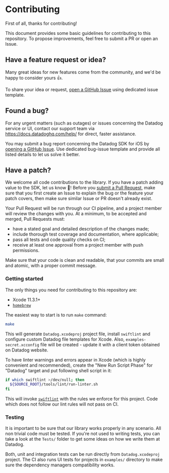 # Contributing

First of all, thanks for contributing!

This document provides some basic guidelines for contributing to this repository.
To propose improvements, feel free to submit a PR or open an Issue.

## Have a feature request or idea?

Many great ideas for new features come from the community, and we'd be happy to consider yours 👍.

To share your idea or request, [open a GitHub Issue](https://github.com/DataDog/dd-sdk-ios/issues/new)  using dedicated issue template.

## Found a bug?

For any urgent matters (such as outages) or issues concerning the Datadog service or UI, contact our support team via https://docs.datadoghq.com/help/ for direct, faster assistance.

You may submit a bug report concerning the Datadog SDK for iOS by [opening a GitHub Issue](https://github.com/DataDog/dd-sdk-android/issues/new). Use dedicated bug-issue template and provide all listed details to let us solve it better. 


## Have a patch?

We welcome all code contributions to the library. If you have a patch adding value to the SDK, let us know 💪! Before you [submit a Pull Request](https://github.com/DataDog/dd-sdk-ios/pull/new/master), make sure that you first create an Issue to explain the bug or the feature your patch covers, then make sure similar Issue or PR doesn't already exist.

Your Pull Request will be run through our CI pipeline, and a project member will review the changes with you. At a minimum, to be accepted and merged, Pull Requests must:
 - have a stated goal and detailed description of the changes made;
 - include thorough test coverage and documentation, where applicable;
 - pass all tests and code quality checks on CI;
 - receive at least one approval from a project member with push permissions.

Make sure that your code is clean and readable, that your commits are small and atomic, with a proper commit message.

### Getting started

The only things you need for contributing to this repository are:
* Xcode 11.3.1+
* [`homebrew`](https://brew.sh)

The easiest way to start is to run `make` command:
```bash
make
```

This will generate `Datadog.xcodeproj` project file, install `swiftlint` and configure custom Datadog file templates for Xcode. Also, `examples-secret.xcconfig`  file will be created - update it with a client token obtained on Datadog website.

To have linter warnings and errors appear in Xcode (which is highly convenient and recommended), create the "New Run Script Phase" for "Datadog" target and put following shell script in it:
```bash
if which swiftlint >/dev/null; then
  ${SOURCE_ROOT}/tools/lint/run-linter.sh
fi
```
This will invoke [`swiftlint`](https://github.com/realm/SwiftLint)  with the rules we enforce for this project. Code which does not follow our lint rules will not pass on CI.

### Testing

It is important to be sure that our library works properly in any scenario. All non trivial code must be tested. If you're not used to writing tests, you can take a look at the `Tests/` folder to get some ideas on how we write them at Datadog.

Both, unit and integration tests can be run directly from `Datadog.xcodeproj` project. The CI also runs UI tests for projects in `examples/` directory to make sure the dependency managers compatibility works.
